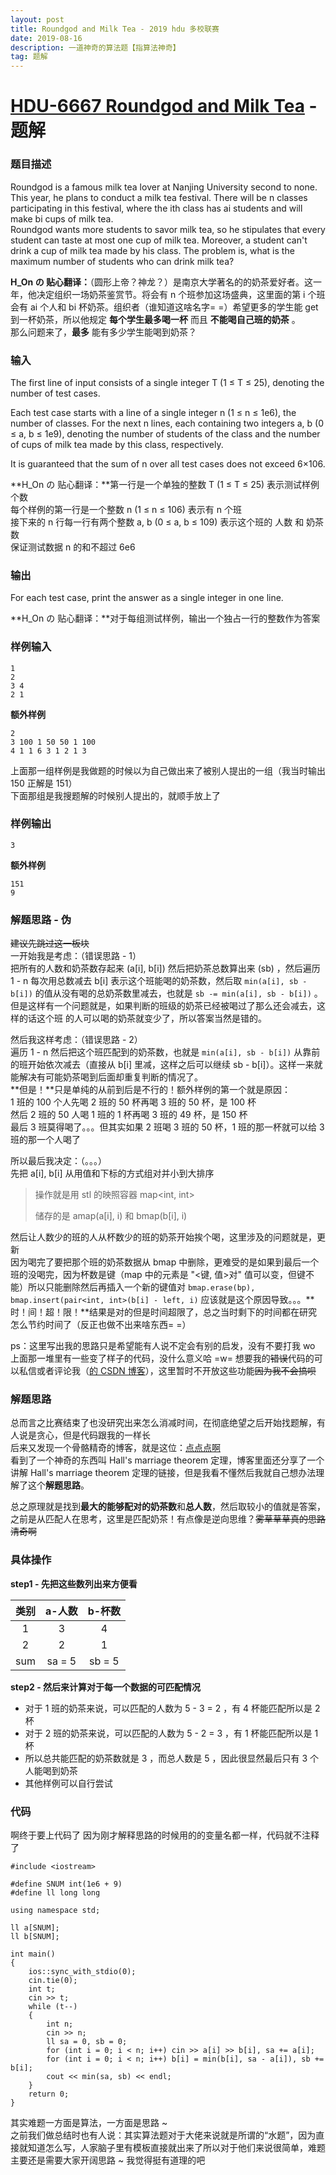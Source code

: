 ```yaml
---
layout: post
title: Roundgod and Milk Tea - 2019 hdu 多校联赛
date: 2019-08-16
description: 一道神奇的算法题【指算法神奇】
tag: 题解
---
```


# [HDU-6667 Roundgod and Milk Tea](http://acm.hdu.edu.cn/showproblem.php?pid=6667) - 题解

### 题目描述
Roundgod is a famous milk tea lover at Nanjing University second to none. This year, he plans to conduct a milk tea festival. There will be n classes participating in this festival, where the ith class has ai students and will make bi cups of milk tea.
<br>
Roundgod wants more students to savor milk tea, so he stipulates that every student can taste at most one cup of milk tea. Moreover, a student can't drink a cup of milk tea made by his class. The problem is, what is the maximum number of students who can drink milk tea?

**H_On の 贴心翻译：**（圆形上帝？神龙？）是南京大学著名的的奶茶爱好者。这一年，他决定组织一场奶茶鉴赏节。将会有 n 个班参加这场盛典，这里面的第 i 个班会有 ai 个人和 bi 杯奶茶。组织者（谁知道这啥名字= =）希望更多的学生能 get 到一杯奶茶，所以他规定 **每个学生最多喝一杯** 而且 **不能喝自己班的奶茶** 。<br>
那么问题来了，**最多** 能有多少学生能喝到奶茶？

### 输入
The first line of input consists of a single integer T (1 ≤ T ≤ 25), denoting the number of test cases.

Each test case starts with a line of a single integer n (1 ≤ n ≤ 1e6), the number of classes. For the next n lines, each containing two integers a, b (0 ≤ a, b ≤ 1e9), denoting the number of students of the class and the number of cups of milk tea made by this class, respectively.

It is guaranteed that the sum of n over all test cases does not exceed 6×106.

**H_On の 贴心翻译：**第一行是一个单独的整数 T (1 ≤ T ≤ 25) 表示测试样例个数<br>
每个样例的第一行是一个整数 n (1 ≤ n ≤ 106) 表示有 n 个班<br>
接下来的 n 行每一行有两个整数 a, b (0 ≤ a, b ≤ 109) 表示这个班的 人数 和 奶茶数<br>
保证测试数据 n 的和不超过 6e6

### 输出
For each test case, print the answer as a single integer in one line.

**H_On の 贴心翻译：**对于每组测试样例，输出一个独占一行的整数作为答案

### 样例输入
```
1
2
3 4
2 1
```
__额外样例__
```
2
3 100 1 50 50 1 100
4 1 1 6 3 1 2 1 3
```
上面那一组样例是我做题的时候以为自己做出来了被别人提出的一组（我当时输出 150 正解是 151）<br>
下面那组是我搜题解的时候别人提出的，就顺手放上了

### 样例输出
```
3
```
__额外样例__
```
151
9
```

### 解题思路 - 伪
~~建议先跳过这一板块~~<br>
一开始我是考虑：（错误思路 - 1）<br>
把所有的人数和奶茶数存起来 (a[i], b[i]) 然后把奶茶总数算出来 (sb) ，然后遍历 1 - n 每次用总数减去 b[i] 表示这个班能喝的奶茶数，然后取 `min(a[i], sb - b[i])` 的值从没有喝的总奶茶数里减去，也就是 `sb -= min(a[i], sb - b[i])` 。<br>
但是这样有一个问题就是，如果判断的班级的奶茶已经被喝过了那么还会减去，这样的话这个班 的人可以喝的奶茶就变少了，所以答案当然是错的。

然后我这样考虑：（错误思路 - 2）<br>
遍历 1 - n 然后把这个班匹配到的奶茶数，也就是 `min(a[i], sb - b[i])` 从靠前的班开始依次减去（直接从 b[i] 里减，这样之后可以继续 sb - b[i]）。这样一来就能解决有可能奶茶喝到后面却重复判断的情况了。<br>
**但是！**只是单纯的从前到后是不行的！额外样例的第一个就是原因：<br>
1 班的 100 个人先喝 2 班的 50 杯再喝 3 班的 50 杯，是 100 杯<br>
然后 2 班的 50 人喝 1 班的 1 杯再喝 3 班的 49 杯，是 150 杯<br>
最后 3 班莫得喝了。。。但其实如果 2 班喝 3 班的 50 杯，1 班的那一杯就可以给 3 班的那一个人喝了

所以最后我决定：（。。。）<br>
先把 a[i], b[i] 从用值和下标的方式组对并小到大排序
 > 操作就是用 stl 的映照容器 map<int, int>
 >
 > 储存的是 amap(a[i], i) 和 bmap(b[i], i)

然后让人数少的班的人从杯数少的班的奶茶开始挨个喝，这里涉及的问题就是，更新<br>
因为喝完了要把那个班的奶茶数据从 bmap 中删除，更难受的是如果到最后一个班的没喝完，因为杯数是键（map 中的元素是 "<键, 值>对" 值可以变，但键不能）所以只能删除然后再插入一个新的键值对 ``bmap.erase(bp), bmap.insert(pair<int, int>(b[i] - left, i)`` 应该就是这个原因导致。。。**时！间！超！限！**结果是对的但是时间超限了，总之当时剩下的时间都在研究怎么节约时间了（反正也做不出来啥东西= =）

ps：这里写出我的思路只是希望能有人说不定会有别的启发，没有不要打我 wo<br>
上面那一堆里有一些变了样子的代码，没什么意义哈 =w= 想要我的~~错误~~代码的可以私信或者评论我（[的 CSDN 博客](https://blog.csdn.net/qq_37504214/article/details/99684137)），这里暂时不开放这些功能~~因为我不会搞呗~~

### 解题思路
总而言之比赛结束了也没研究出来怎么消减时间，在彻底绝望之后开始找题解，有人说是贪心，但是代码跟我的一样长<br>
后来又发现一个骨骼精奇的博客，就是这位：[点点点啊](https://blog.csdn.net/chimchim04/article/details/99589863#comments)<br>
看到了一个神奇的东西叫 Hall's marriage theorem 定理，博客里面还分享了一个讲解 Hall's marriage theorem 定理的链接，但是我看不懂然后我就自己想办法理解了这个**解题思路**。

总之原理就是找到**最大的能够配对的奶茶数**和**总人数**，然后取较小的值就是答案，之前是从匹配人在思考，这里是匹配奶茶！有点像是逆向思维？~~雾草草草真的思路清奇啊~~

### 具体操作
**step1 - 先把这些数列出来方便看**

|类别|a-人数|b-杯数|
|:---:|:---:|:---:|
|1|3|4|
|2|2|1|
|sum|sa = 5|sb = 5|

**step2 - 然后来计算对于每一个数据的可匹配情况**<br>
* 对于 1 班的奶茶来说，可以匹配的人数为 5 - 3 = 2 ，有 4 杯能匹配所以是 2 杯<br>
* 对于 2 班的奶茶来说，可以匹配的人数为 5 - 2 = 3 ，有 1 杯能匹配所以是 1 杯<br>
* 所以总共能匹配的奶茶数就是 3 ，而总人数是 5 ，因此很显然最后只有 3 个人能喝到奶茶<br>
* 其他样例可以自行尝试

### 代码
啊终于要上代码了
因为刚才解释思路的时候用的的变量名都一样，代码就不注释了
```
#include <iostream>

#define SNUM int(1e6 + 9)
#define ll long long

using namespace std;

ll a[SNUM];
ll b[SNUM];

int main()
{
	ios::sync_with_stdio(0);
	cin.tie(0);
	int t;
	cin >> t;
	while (t--)
	{
		int n;
		cin >> n;
		ll sa = 0, sb = 0;
		for (int i = 0; i < n; i++) cin >> a[i] >> b[i], sa += a[i];
		for (int i = 0; i < n; i++) b[i] = min(b[i], sa - a[i]), sb += b[i];
		cout << min(sa, sb) << endl;
	}
	return 0;
}
```

其实难题一方面是算法，一方面是思路 ~ <br>
之前我们做总结时也有人说：其实算法题对于大佬来说就是所谓的“水题”，因为直接就知道怎么写，人家脑子里有模板直接就出来了所以对于他们来说很简单，难题主要还是需要大家开阔思路 ~ 我觉得挺有道理的吧
